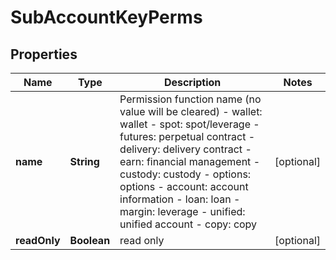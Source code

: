 
# SubAccountKeyPerms

## Properties

Name | Type | Description | Notes
------------ | ------------- | ------------- | -------------
**name** | **String** | Permission function name (no value will be cleared) - wallet: wallet - spot: spot/leverage - futures: perpetual contract - delivery: delivery contract - earn: financial management - custody: custody - options: options - account: account information - loan: loan - margin: leverage - unified: unified account - copy: copy |  [optional]
**readOnly** | **Boolean** | read only |  [optional]

